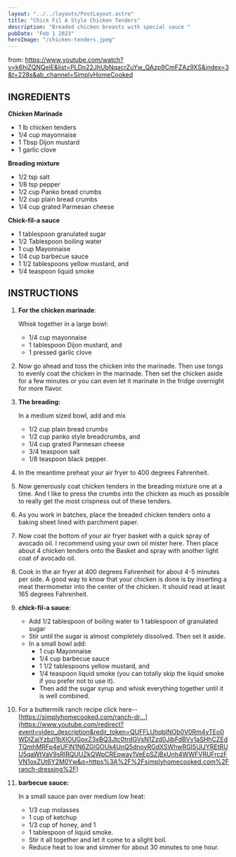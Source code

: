 ```yaml
---
layout: "../../layouts/PostLayout.astro"
title: "Chick Fil A Style Chicken Tenders"
description: "Breaded chicken breasts with special sauce "
pubDate: "Feb 1 2023"
heroImage: "/chicken-tenders.jpeg"
---
```


from: https://www.youtube.com/watch?v=k6hjZQNQeiE&list=PLDn22JhUbNqacrZuYw_QAzp9CmFZAz9XS&index=3&t=228s&ab_channel=SimplyHomeCooked

## INGREDIENTS

**Chicken Marinade**

- 1 lb chicken tenders
- 1/4 cup mayonnaise
- 1 Tbsp Dijon mustard
- 1 garlic clove

**Breading mixture**

- 1/2 tsp salt
- 1/8 tsp pepper
- 1/2 cup Panko bread crumbs
- 1/2 cup plain bread crumbs
- 1/4 cup grated Parmesan cheese

**Chick-fil-a sauce**

- 1 tablespoon granulated sugar
- 1/2 Tablespoon boiling water
- 1 cup Mayonnaise
- 1/4 cup barbecue sauce
- 1 1/2 tablespoons yellow mustard, and
- 1/4 teaspoon liquid smoke

## INSTRUCTIONS

1. **For the chicken marinade**:

   Whisk together in a large bowl:

   - 1/4 cup mayonnaise
   - 1 tablespoon Dijon mustard, and
   - 1 pressed garlic clove

2. Now go ahead and toss the chicken into the marinade. Then use tongs to evenly coat the chicken in the marinade. Then set the chicken aside for a few minutes or you can even let it marinate in the fridge overnight for more flavor.

3. **The breading:**

   In a medium sized bowl, add and mix

   - 1/2 cup plain bread crumbs
   - 1/2 cup panko style breadcrumbs, and
   - 1/4 cup grated Parmesan cheese
   - 3/4 teaspoon salt
   - 1/8 teaspoon black pepper.

4. In the meantime preheat your air fryer to 400 degrees Fahrenheit.

5. Now generously coat chicken tenders in the breading mixture one at a time. And I like to press the crumbs into the chicken as much as possible to really get the most crispness out of these tenders.

6. As you work in batches, place the breaded chicken tenders onto a baking sheet lined with parchment paper.

7. Now coat the bottom of your air fryer basket with a quick spray of avocado oil. I recommend using your own oil mister here. Then place about 4 chicken tenders onto the Basket and spray with another light coat of avocado oil.

8. Cook in the air fryer at 400 degrees Fahrenheit for about 4-5 minutes per side. A good way to know that your chicken is done is by inserting a meat thermometer into the center of the chicken. It should read at least 165 degrees Fahrenheit.

9. **chick-fil-a sauce**:

   - Add 1/2 tablespoon of boiling water to 1 tablespoon of granulated sugar
   - Stir until the sugar is almost completely dissolved. Then set it aside.
   - In a small bowl add:
     - 1 cup Mayonnaise
     - 1/4 cup barbecue sauce
     - 1 1/2 tablespoons yellow mustard, and
     - 1/4 teaspoon liquid smoke (you can totally skip the liquid smoke if you prefer not to use it).
     - Then add the sugar syrup and whisk everything together until it is well combined.

10. For a buttermilk ranch recipe click here-- [https://simplyhomecooked.com/ranch-dr...](https://www.youtube.com/redirect?event=video_description&redir_token=QUFFLUhqblNOb0V0Rm4yTEo0WDlZajYzbzl1bXlOUGpxZ3xBQ3Jtc0trdGVsN1Zzd0JibFdBVy1aSHhCZEdTQmhMRFp4eUFlN1N6ZGlGOUk4UnQ5dnoyRGdXSWhwRGI5UlJYREtRUU5qaWtVaV9sRlRQUUZkQWpCREpway1VeEpSZjBxUnh4WWFVRUFrczFVN1oxZUt6Y2M0Yw&q=https%3A%2F%2Fsimplyhomecooked.com%2Franch-dressing%2F)

11. **barbecue sauce:**

    In a small sauce pan over medium low heat:

    - 1/3 cup molasses
    - 1 cup of ketchup
    - 1/3 cup of honey, and 1
    - 1 tablespoon of liquid smoke.
    - Stir it all together and let it come to a slight boil.
    - Reduce heat to low and simmer for about 30 minutes to one hour.
